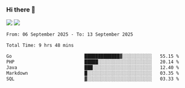 ### Hi there 👋️

![](https://komarev.com/ghpvc/?username=Loner1024)
![](https://hit.yhype.me/github/profile?account_id=20189164)

<!--START_SECTION:waka-->

```txt
From: 06 September 2025 - To: 13 September 2025

Total Time: 9 hrs 48 mins

Go                           █████████████▓░░░░░░░░░░░   55.15 %
PHP                          █████░░░░░░░░░░░░░░░░░░░░   20.14 %
Java                         ███░░░░░░░░░░░░░░░░░░░░░░   12.40 %
Markdown                     █░░░░░░░░░░░░░░░░░░░░░░░░   03.35 %
SQL                          ▓░░░░░░░░░░░░░░░░░░░░░░░░   03.33 %
```

<!--END_SECTION:waka-->



